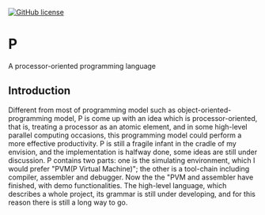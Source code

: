 [![GitHub license](https://img.shields.io/badge/license-GPL3.0-blue.svg)](https://github.com/NaiveWang/P/blob/master/LICENSE)

# P
A processor-oriented programming language

## Introduction
Different from most of programming model such as object-oriented-programming model, P is come up with an idea which is processor-oriented, that is, treating a processor as an atomic element, and in some high-level parallel computing occasions, this programming model could perform a more effective productivity. P is still a fragile infant in the cradle of my envision, and the implementation is halfway done, some ideas are still under discussion.
P contains two parts: one is the simulating environment, which I would prefer "PVM(P Virtual Machine)"; the other is a tool-chain including compiler, assembler and debugger. Now the the "PVM and assembler have finished, with demo functionalities.
The high-level language, which describes a whole project, its grammar is still under developing, and for this reason there is still a long way to go.

